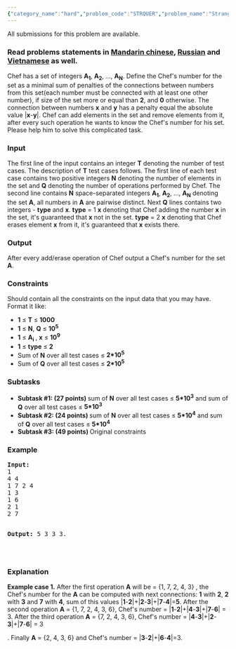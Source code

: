```yaml
---
{"category_name":"hard","problem_code":"STRQUER","problem_name":"Strange Queries","languages_supported":{"0":"ADA","1":"ASM","2":"BASH","3":"BF","4":"C","5":"CAML","6":"CLOJ","7":"CLPS","8":"COB","9":"CPP 4.3.2","10":"CPP 6.3","11":"CPP14","12":"CS2","13":"D","14":"ERL","15":"FORT","16":"FS","17":"GO","18":"HASK","19":"ICK","20":"ICON","21":"JAVA","22":"JS","23":"kotlin","24":"LISP clisp","25":"LISP sbcl","26":"LUA","27":"NEM","28":"NICE","29":"NODEJS","30":"PAS fpc","31":"PAS gpc","32":"PERL","33":"PERL6","34":"PHP","35":"PIKE","36":"PRLG","37":"PYPY","38":"PYTH","39":"PYTH 3.5","40":"RUBY","41":"rust","42":"SCALA","43":"SCM chicken","44":"SCM guile","45":"SCM qobi","46":"ST","47":"swift","48":"TCL","49":"TEXT","50":"WSPC"},"max_timelimit":1,"source_sizelimit":50000,"problem_author":"mgch","problem_tester":"alex_2oo8","date_added":"20-11-2017","tags":{"0":"ltime54","1":"medium","2":"mgch","3":"treap"},"editorial_url":"https://discuss.codechef.com/problems/STRQUER","time":{"view_start_date":1511629200,"submit_start_date":1511629200,"visible_start_date":1511629200,"end_date":1735669800},"layout":"problem"}
---
```

<span class="solution-visible-txt">All submissions for this problem are available.</span><h3>Read problems statements in <a target="_blank" 
href="http://www.codechef.com/download/translated/LTIME54/mandarin/STRQUER.pdf">Mandarin chinese</a>, <a target="_blank" 
href="http://www.codechef.com/download/translated/LTIME54/russian/STRQUER.pdf">Russian</a> and <a target="_blank" 
href="http://www.codechef.com/download/translated/LTIME54/vietnamese/STRQUER.pdf">Vietnamese</a> as well.</h3>
Chef has a set of integers <b>A<sub>1</sub></b>, <b>A<sub>2</sub></b>, ..., <b>A<sub>N</sub></b>. Define the Chef's number for the set as a minimal sum of penalties of the connections between numbers from this set(each number must be connected with at least one other number), if size of the set more or equal than <b>2</b>, and <b>0</b> otherwise. The connection between numbers <b>x</b> and <b>y</b> has a penalty equal the absolute value |<b>x</b>-<b>y</b>|. Chef can add elements in the set and remove elements from it, after every such operation he wants to know the Chef's number for his set. Please help him to solve this complicated task.

<h3>Input</h3>
<p>The first line of the input contains an integer <b>T</b> denoting the number of test cases. The description of <b>T</b> test cases follows.
The first line of each test case contains two positive integers <b>N</b> denoting the number of elements in the set and <b>Q</b> denoting the number of operations performed by Chef. The second line contains <b>N</b> space-separated integers <b>A<sub>1</sub></b>, <b>A<sub>2</sub></b>, ..., <b>A<sub>N</sub></b> denoting the set <b>A</b>, all numbers in <b>A</b> are pairwise distinct. Next <b>Q</b> lines contains two integers - <b>type</b> and <b>x</b>. <b>type</b> = 1 <b>x</b> denoting that Chef adding the number <b>x</b> in the set, it's guaranteed that <b>x</b> not in the set. <b>type</b> = 2 <b>x</b> denoting that Chef erases element <b>x</b> from it, it's guaranteed that <b>x</b> exists there.
</ul>
<p> </p>

<h3>Output</h3>
After every add/erase operation of Chef output a Chef's number for the set <b>A</b>.
<p> </p>

<h3>Constraints</h3>
<p>Should contain all the constraints on the input data that you may have. Format it like:</p>
<ul>
<li><b>1</b> ≤ <b>T</b> ≤ <b>1000</b></li>
<li><b>1</b> ≤ <b>N</b>, <b>Q</b> ≤ <b>10<sup>5</sup></b></li>
<li><b>1</b> ≤ <b>A<sub>i</sub> </b>, <b>x</b> ≤ <b>10<sup>9</sup></b></li>
<li><b>1</b> ≤ <b>type</b> ≤ <b>2</b></li>
<li> Sum of <b>N</b> over all test cases ≤ <b>2*10<sup>5</sup></b></li>
<li> Sum of <b>Q</b> over all test cases ≤ <b>2*10<sup>5</sup></b></li>
</ul>
<p> </p>
<h3>Subtasks</h3>
<ul>
 <li><b>Subtask #1: (27 points) </b> sum of <b>N</b> over all test cases ≤ <b>5*10<sup>3</sup></b> and sum of <b>Q</b> over all test cases ≤ <b>5*10<sup>3</sup></b> </li>
 <li><b>Subtask #2: (24 points) </b> </b> sum of <b>N</b> over all test cases ≤ <b>5*10<sup>4</sup></b> and sum of <b>Q</b> over all test cases ≤ <b>5*10<sup>4</sup></b></li>
 <li><b>Subtask #3: (49 points) </b> Original constraints</li>
</ul>
<p> </p>

<h3>Example</h3>
<pre><b>Input:</b>
1
4 4
1 7 2 4
1 3
1 6
2 1
2 7

<b>Output:</b>
5
3
3
3.
</pre>
<p> </p>
<h3>Explanation</h3>
<p><b>Example case 1.</b> After the first operation <b>A</b> will be = {1, 7, 2, 4, 3} , the Chef's number for the <b>A</b> can be computed with next connections: <b>1</b> with <b>2</b>, <b>2</b> with <b>3</b> and <b>7</b> with <b>4</b>, sum of this values |<b>1</b>-<b>2</b>|+|<b>2</b>-<b>3</b>|+|<b>7</b>-<b>4</b>|=<b>5</b>. After the second operation <b>A</b> = {1, 7, 2, 4, 3, 6}, Chef's number = |<b>1</b>-<b>2</b>|+|<b>4</b>-<b>3</b>|+|<b>7</b>-<b>6</b>| = 3. After the third operation <b>A</b> = {7, 2, 4, 3, 6}, Chef's number = |<b>4</b>-<b>3</b>|+|<b>2</b>-<b>3</b>|+|<b>7</b>-<b>6</b>| = 3</p>. Finally <b>A</b> = {2, 4, 3, 6} and Chef's number = |<b>3</b>-<b>2</b>|+|<b>6</b>-<b>4</b>|=3.